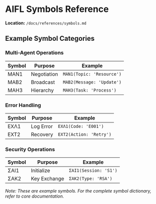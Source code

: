 # AIFL Symbols Reference
**Location:** `/docs/references/symbols.md`

## Example Symbol Categories

### Multi-Agent Operations
| Symbol | Purpose | Example |
|--------|---------|---------|
| ΜΑΝ1 | Negotiation | `ΜΑΝ1(Topic: 'Resource')` |
| ΜΑΒ2 | Broadcast | `ΜΑΒ2(Message: 'Update')` |
| ΜΑΗ3 | Hierarchy | `ΜΑΗ3(Task: 'Process')` |

### Error Handling
| Symbol | Purpose | Example |
|--------|---------|---------|
| ΕΧΛ1 | Log Error | `ΕΧΛ1(Code: 'E001')` |
| ΕΧΤ2 | Recovery | `ΕΧΤ2(Action: 'Retry')` |

### Security Operations
| Symbol | Purpose | Example |
|--------|---------|---------|
| ΣΑΙ1 | Initialize | `ΣΑΙ1(Session: 'S1')` |
| ΣΑΚ2 | Key Exchange | `ΣΑΚ2(Type: 'RSA')` |

*Note: These are example symbols. For the complete symbol dictionary, refer to core documentation.*
